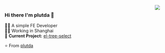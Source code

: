 <img align='right' src="https://github-readme-stats.vercel.app/api?username=plutda&show_icons=true">

### Hi there I'm plutda :lemon:
<!-- 
[![lucafluri.ch](https://img.shields.io/static/v1?label=lucafluri.ch&message=%20&color=yellow&logo=&style=flat-square&logoColor=white)](https://www.lucafluri.ch/)
[![Instagram](https://img.shields.io/static/v1?label=Instagram&message=%20&color=orange&logo=Instagram&style=flat-square&logoColor=white)](https://www.instagram.com/lucafluri/)
[![me@lucafluri.ch](https://img.shields.io/static/v1?label=me@lucafluri.ch&message=%20&color=red&logo=gmail&style=flat-square&logoColor=white)](mailto:me@lucafluri.ch) -->
  
👨‍💻 A simple FE Developer  
👨‍🎓 Working in Shanghai  
🚧 **Current Project:** [el-tree-select](https://github.com/plutda/el-tree-select)

⭐️ From [plutda](https://github.com/plutda)
